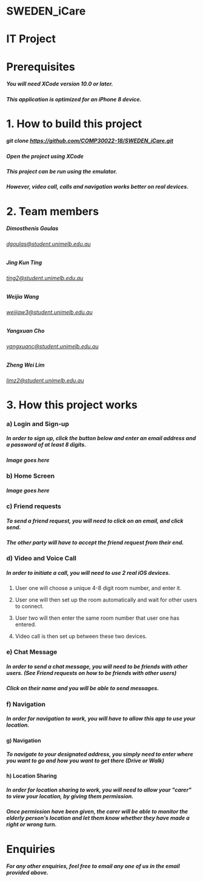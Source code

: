 # SWEDEN_iCare

# IT Project

# Prerequisites 

##### You will need XCode version 10.0 or later.

##### This application is optimized for an iPhone 8 device.

# 1. How to build this project

##### git clone https://github.com/COMP30022-18/SWEDEN_iCare.git

##### Open the project using XCode

##### This project can be run using the emulator.
##### However, video call, calls and navigation works better on real devices.

# 2. Team members 

##### Dimosthenis Goulas 
###### dgoulas@student.unimelb.edu.au

##### Jing Kun Ting      
###### ting2@student.unimelb.edu.au

##### Weijia Wang
###### weijiaw3@student.unimelb.edu.au

##### Yangxuan Cho
###### yangxuanc@student.unimelb.edu.au

##### Zheng Wei Lim
###### limz2@student.unimelb.edu.au

# 3. How this project works 

### a) Login and Sign-up

##### In order to sign up, click the button below and enter an email address and a password of at least 8 digits.

##### Image goes here

### b) Home Screen

##### Image goes here

### c) Friend requests

##### To send a friend request, you will need to click on an email, and click send.

##### The other party will have to accept the friend request from their end.

### d) Video and Voice Call

##### In order to initiate a call, you will need to use 2 real iOS devices. 

1. User one will choose a unique 4-8 digit room number, and enter it.

2. User one will then set up the room automatically and wait for other users to connect.

3. User two will then enter the same room number that user one has entered. 

4. Video call is then set up between these two devices. 


### e) Chat Message

##### In order to send a chat message, you will need to be friends with other users. (See Friend requests on how to be friends with other users)

##### Click on their name and you will be able to send messages.

### f) Navigation

##### In order for navigation to work, you will have to allow this app to use your location.

#### g) Navigation

##### To navigate to your designated address, you simply need to enter where you want to go and how you want to get there (Drive or Walk)

#### h) Location Sharing

##### In order for location sharing to work, you will need to allow your "carer" to view your location, by giving them permission.

##### Once permission have been given, the carer will be able to monitor the elderly person's location and let them know whether they have made a right or wrong turn.


# Enquiries

##### For any other enquiries, feel free to email any one of us in the email provided above.

